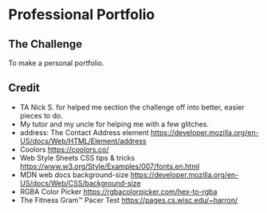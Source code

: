# Professional Portfolio

## The Challenge

To make a personal portfolio.

## Credit
- TA Nick S. for helped me section the challenge off into better, easier pieces to do.
- My tutor and my uncle for helping me with a few glitches.
- address: The Contact Address element https://developer.mozilla.org/en-US/docs/Web/HTML/Element/address
- Coolors https://coolors.co/
- Web Style Sheets CSS tips & tricks https://www.w3.org/Style/Examples/007/fonts.en.html
- MDN web docs background-size https://developer.mozilla.org/en-US/docs/Web/CSS/background-size
- RGBA Color Picker https://rgbacolorpicker.com/hex-to-rgba
- The Fitness Gram™ Pacer Test https://pages.cs.wisc.edu/~harron/